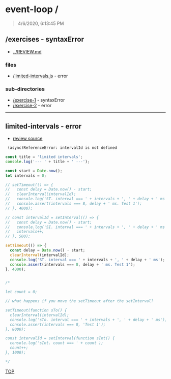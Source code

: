 # event-loop /

> 4/6/2020, 6:13:45 PM 

## /exercises - syntaxError 

* [../REVIEW.md](../REVIEW.md)

### files

* [/limited-intervals.js](#limited-intervals---error) - error 

### sub-directories

* [/exercise-1](./exercise-1/REVIEW.md) - syntaxError
* [/exercise-2](./exercise-2/REVIEW.md) - error

---

## limited-intervals - error

* [review source](./limited-intervals.js)

```txt
 (async)ReferenceError: intervalId is not defined
```

```js
const title = 'limited intervals';
console.log('--- ' + title + ' ---');

const start = Date.now();
let intervals = 0;

// setTimeout(() => {
//   const delay = Date.now() - start;
//   clearInterval(intervalId);
//   console.log('ST. interval === ' + intervals + ', ' + delay + ' ms');
//   console.assert(intervals === 8, delay + ' ms. Test 1');
// }, 4000);

// const intervalId = setInterval(() => {
//   const delay = Date.now() - start;
//   console.log('SI. interval === ' + intervals + ', ' + delay + ' ms');
//   intervals++;
// }, 500);

setTimeout(() => {
  const delay = Date.now() - start;
  clearInterval(intervalId);
  console.log('ST. interval === ' + intervals + ', ' + delay + ' ms');
  console.assert(intervals === 8, delay + ' ms. Test 1');
}, 4000);


/*

let count = 0;

// what happens if you move the setTimeout after the setInterval?

setTimeout(function sTo() {
  clearInterval(intervalId);
  console.log('sTo. interval === ' + intervals + ', ' + delay + ' ms');
  console.assert(intervals === 8, 'Test 1');
}, 8000);

const intervalId = setInterval(function sInt() {
  console.log('sInt. count === ' + count );
  count++;
}, 1000);

*/

```

[TOP](#event-loop)

